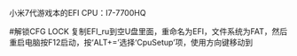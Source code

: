 小米7代游戏本的EFI
CPU：I7-7700HQ

#解锁CFG LOCK
复制EFI_ru到空U盘里面，重命名为EFI，文件系统为FAT，然后重启电脑按F12启动，按‘ALT+=’选择‘CpuSetup’项，使用方向键移动到
